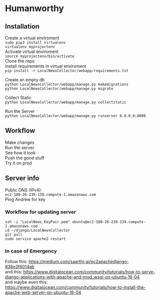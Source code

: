 # Humanworthy  
  
## Installation  
Create a virtual enviroment  
```sudo pip3 install virtualenv```  
```virtualenv myprojectenv```  
Activate virtual enviroment  
```source myprojectenv/bin/activate```  
Clone the repo  
Install requirements in virtual enviroment  
```pip install -r LocalNewsCollector/webapp/requirements.txt```  
  
  
Create an empty db  
```python LocalNewsCollector/webapp/manage.py makemigrations```  
```python LocalNewsCollector/webapp/manage.py migrate```  

Collect Static  
```python LocalNewsCollector/webapp/manage.py collectstatic```
  
Run the Server  
````python LocalNewsCollector/webapp/manage.py runserver 0.0.0.0:8000````  
  
## Workflow  
Make changes  
Run the server   
See how it look  
Push the good stuff  
Try it on prod  

## Server info  
Public DNS (IPv4):  
``ec2-100-26-239-139.compute-1.amazonaws.com``  
Ping Andrew for key  
  
  
### Workflow for updating server  
```ssh -i "LocalNews_KeyPair.pem" ubuntu@ec2-100-26-239-139.compute-1.amazonaws.com```  
```cd ~/django/LocalNewsCollector```  
```git pull```  
```sudo service apache2 restart```  
  
### In case of Emergency  
Follow this: https://medium.com/saarthi-ai/ec2apachedjango-838e3f6014ab  
and this: https://www.digitalocean.com/community/tutorials/how-to-serve-django-applications-with-apache-and-mod_wsgi-on-ubuntu-16-04  
and maybe even this: https://www.digitalocean.com/community/tutorials/how-to-install-the-apache-web-server-on-ubuntu-18-04  
